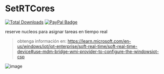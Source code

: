 # SetRTCores
[![Total Downloads](https://img.shields.io/github/downloads/LuSlower/SetRTCores/total.svg)](https://github.com/LuSlower/SetRTCores/releases) [![PayPal Badge](https://img.shields.io/badge/PayPal-003087?logo=paypal&logoColor=fff&style=flat)](https://paypal.me/eldontweaks) 

reserve nucleos para asignar tareas en tiempo real
> obtenga información en:
https://learn.microsoft.com/en-us/windows/iot/iot-enterprise/soft-real-time/soft-real-time-device#use-mdm-bridge-wmi-provider-to-configure-the-windowsiot-csp

![image](https://github.com/LuSlower/SetRTCores/assets/148411728/0265ad30-f5bd-4da6-adc5-22118cf19744)
